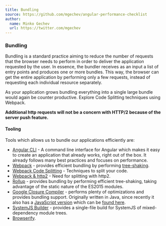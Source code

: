 ```yaml
---
title: Bundling
source: https://github.com/mgechev/angular-performance-checklist
author:
  name: Minko Gechev
  url: https://twitter.com/mgechev
---
```

### Bundling

Bundling is a standard practice aiming to reduce the number of requests that the browser needs to perform in order to deliver the application requested by the user. In essence, the bundler receives as an input a list of entry points and produces one or more bundles. This way, the browser can get the entire application by performing only a few requests, instead of requesting each individual resource separately.

As your application grows bundling everything into a single large bundle would again be counter productive. Explore Code Splitting techniques using Webpack.

**Additional http requests will not be a concern with HTTP/2 because of the server push feature.**

#### Tooling

Tools which allows us to bundle our applications efficiently are:

- [Angular CLI](https://github.com/angular/angular-cli) - A command line interface for Angular which makes it easy to create an application that already works, right out of the box. It already follows many best practices and focuses on performance.
- [Webpack](https://webpack.js.org) - provides efficient bundling by performing [tree-shaking](#tree-shaking).
- [Webpack Code Splitting](https://webpack.js.org/guides/code-splitting/) - Techniques to split your code.
- [Webpack & http2](https://medium.com/webpack/webpack-http-2-7083ec3f3ce6#.46idrz8kb) - Need for splitting with http2.
- [Rollup](https://github.com/rollup/rollup) - provides bundling by performing efficient tree-shaking, taking advantage of the static nature of the ES2015 modules.
- [Google Closure Compiler](https://github.com/google/closure-compiler) - performs plenty of optimizations and provides bundling support. Originally written in Java, since recently it also has a [JavaScript version](https://www.npmjs.com/package/google-closure-compiler-js) which can be [found here](https://www.npmjs.com/package/google-closure-compiler-js).
- [SystemJS Builder](https://github.com/systemjs/builder) - provides a single-file build for SystemJS of mixed-dependency module trees.
- [Browserify](http://browserify.org/).